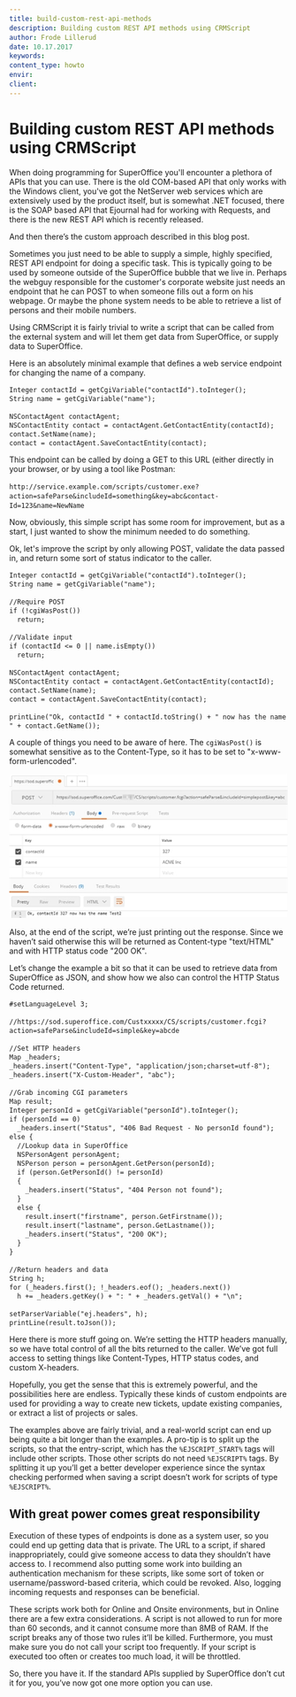 ```yaml
---
title: build-custom-rest-api-methods
description: Building custom REST API methods using CRMScript
author: Frode Lillerud
date: 10.17.2017
keywords: 
content_type: howto
envir:
client:
---
```


# Building custom REST API methods using CRMScript

When doing programming for SuperOffice you'll encounter a plethora of APIs that you can use. There is the old COM-based API that only works with the Windows client, you've got the NetServer web services which are extensively used by the product itself, but is somewhat .NET focused, there is the SOAP based API that Ejournal had for working with Requests, and there is the new REST API which is recently released.

And then there’s the custom approach described in this blog post.

Sometimes you just need to be able to supply a simple, highly specified, REST API endpoint for doing a specific task. This is typically going to be used by someone outside of the SuperOffice bubble that we live in. Perhaps the webguy responsible for the customer's corporate website just needs an endpoint that he can POST to when someone fills out a form on his webpage. Or maybe the phone system needs to be able to retrieve a list of persons and their mobile numbers.

Using CRMScript it is fairly trivial to write a script that can be called from the external system and will let them get data from SuperOffice, or supply data to SuperOffice.

Here is an absolutely minimal example that defines a web service endpoint for changing the name of a company.

```crmscript
Integer contactId = getCgiVariable("contactId").toInteger();
String name = getCgiVariable("name");

NSContactAgent contactAgent;
NSContactEntity contact = contactAgent.GetContactEntity(contactId);
contact.SetName(name);
contact = contactAgent.SaveContactEntity(contact);
```

This endpoint can be called by doing a GET to this URL (either directly in your browser, or by using a tool like Postman:

`http://service.example.com/scripts/customer.exe?action=safeParse&includeId=something&key=abc&contact­Id=123&name=NewName`

Now, obviously, this simple script has some room for improvement, but as a start, I just wanted to show the minimum needed to do something.

Ok, let's improve the script by only allowing POST, validate the data passed in, and return some sort of status indicator to the caller.

```crmscript
Integer contactId = getCgiVariable("contactId").toInteger();
String name = getCgiVariable("name");

//Require POST
if (!cgiWasPost())
  return; 

//Validate input
if (contactId <= 0 || name.isEmpty())
  return;

NSContactAgent contactAgent;
NSContactEntity contact = contactAgent.GetContactEntity(contactId);
contact.SetName(name);
contact = contactAgent.SaveContactEntity(contact);

printLine("Ok, contactId " + contactId.toString() + " now has the name " + contact.GetName());
```

A couple of things you need to be aware of here. The `cgiWasPost()` is somewhat sensitive as to the Content-Type, so it has to be set to "x-www-form-urlencoded".

![x][img1]

Also, at the end of the script, we’re just printing out the response. Since we haven’t said otherwise this will be returned as Content-type "text/HTML" and with HTTP status code "200 OK".

Let’s change the example a bit so that it can be used to retrieve data from SuperOffice as JSON, and show how we also can control the HTTP Status Code returned.

```crmscript
#setLanguageLevel 3;

//https://sod.superoffice.com/Custxxxxx/CS/scripts/customer.fcgi?action=safeParse&includeId=simple&k­ey=abcde

//Set HTTP headers
Map _headers;
_headers.insert("Content-Type", "application/json;charset=utf-8");
_headers.insert("X-Custom-Header", "abc");

//Grab incoming CGI parameters
Map result;
Integer personId = getCgiVariable("personId").toInteger();
if (personId == 0)
  _headers.insert("Status", "406 Bad Request - No personId found");
else {
  //Lookup data in SuperOffice
  NSPersonAgent personAgent;
  NSPerson person = personAgent.GetPerson(personId);
  if (person.GetPersonId() != personId)
  {
    _headers.insert("Status", "404 Person not found");
  }
  else {
    result.insert("firstname", person.GetFirstname());
    result.insert("lastname", person.GetLastname());
    _headers.insert("Status", "200 OK");
  }
}

//Return headers and data
String h;
for (_headers.first(); !_headers.eof(); _headers.next())
  h += _headers.getKey() + ": " + _headers.getVal() + "\n";

setParserVariable("ej.headers", h);
printLine(result.toJson());
```

Here there is more stuff going on. We’re setting the HTTP headers manually, so we have total control of all the bits returned to the caller. We’ve got full access to setting things like Content-Types, HTTP status codes, and custom X-headers.

Hopefully, you get the sense that this is extremely powerful, and the possibilities here are endless. Typically these kinds of custom endpoints are used for providing a way to create new tickets, update existing companies, or extract a list of projects or sales.

The examples above are fairly trivial, and a real-world script can end up being quite a bit longer than the examples. A pro-tip is to split up the scripts, so that the entry-script, which has the `%EJSCRIPT_START%` tags will include other scripts. Those other scripts do not need `%EJSCRIPT%` tags. By splitting it up you’ll get a better developer experience since the syntax checking performed when saving a script doesn’t work for scripts of type `%EJSCRIPT%`.

## With great power comes great responsibility

Execution of these types of endpoints is done as a system user, so you could end up getting data that is private. The URL to a script, if shared inappropriately, could give someone access to data they shouldn’t have access to. I recommend also putting some work into building an authentication mechanism for these scripts, like some sort of token or username/password-based criteria, which could be revoked. Also, logging incoming requests and responses can be beneficial.

These scripts work both for Online and Onsite environments, but in Online there are a few extra considerations. A script is not allowed to run for more than 60 seconds, and it cannot consume more than 8MB of RAM. If the script breaks any of those two rules it’ll be killed. Furthermore, you must make sure you do not call your script too frequently. If your script is executed too often or creates too much load, it will be throttled.

So, there you have it. If the standard APIs supplied by SuperOffice don’t cut it for you, you’ve now got one more option you can use.

<!-- Referenced images -->
[img1]: media/13215-28728.jpg
